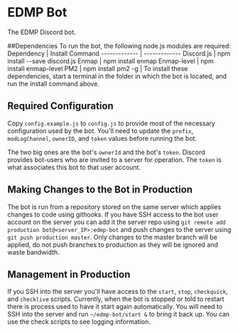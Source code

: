 # EDMP Bot

The EDMP Discord bot.

##Dependencies
To run the bot, the following node.js modules are required:
Dependency    | Install Command
------------- | -------------
Discord.js    | npm install --save discord.js
Enmap         | npm install enmap
Enmap-level   | npm install enmap-level
PM2           | npm install pm2 -g |
To install these dependencies, start a terminal in the folder in which the bot is located, and run the install command above.

## Required Configuration

Copy `config.example.js` to `config.js` to provide most of the necessary configuration used by the bot. You'll need to update the `prefix`, `modLogChannel`, `ownerID`, and `token` values before running the bot.

The two big ones are the bot's `ownerId` and the bot's `token`. Discord provides bot-users who are invited to a server for operation. The `token` is what associates this bot to that user account.

## Making Changes to the Bot in Production

The bot is run from a repository stored on the same server which applies changes to code using githooks. If you have SSH access to the
bot user account on the server you can add it the server repo using `git remote add production bot@<server_IP>:edmp-bot` and push changes to the server using `git push production master`. Only changes to the master branch will be applied, do not push branches to production as they will be ignored and waste bandwidth.

## Management in Production

If you SSH into the server you'll have access to the `start`, `stop`, `checkquick`, and `checklive` scripts. Currently, when the bot is stopped or told to restart there is process used to have it start again automatically. You will need to SSH into the server and run `~/edmp-bot/start &` to bring it back up. You can use the check scripts to see logging information.
